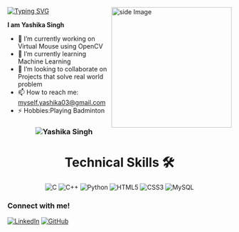 [![Typing SVG](https://readme-typing-svg.demolab.com?font=Fira+Code&pause=1000&color=4CF739&width=435&lines=Hey+peeps!!!;This+is+Yashika+Singh)](https://git.io/typing-svg)
<img src="https://i.giphy.com/media/v1.Y2lkPTc5MGI3NjExOXpjNndoOHliYjRrbTBrNGpycDg2bHp6czF3ZTB1OGp4NWJubzB0aCZlcD12MV9pbnRlcm5hbF9naWZfYnlfaWQmY3Q9cw/kje0rsDyVEMEzQLPol/giphy.gif" alt="side Image" align="right" width="270" height="auto" />

**I am Yashika Singh**


- 🔭 I’m currently working on Virtual Mouse using OpenCV
- 🌱 I’m currently learning Machine Learning
- 👯 I’m looking to collaborate on Projects that solve real world problem
- 📫 How to reach me: myself.yashika03@gmail.com
- ⚡ Hobbies:Playing Badminton
  <h3><p align="center"><img src="https://komarev.com/ghpvc/?username=Yashika-Singh03&label=Profile%20views&color=6805D3&style=flat" alt="Yashika Singh" /></p></h3>
 <div align="center"> 
<h1>Technical Skills 🛠</h1>

<p align="center"> 
<img alt="C" src="https://img.shields.io/badge/c-%2300599C.svg?&style=for-the-badge&logo=c&logoColor=white" />
<img alt="C++" src="https://img.shields.io/badge/c++-%2300599C.svg?&style=for-the-badge&logo=c%2B%2B&ogoColor=white" />
<img alt="Python" src="https://img.shields.io/badge/python-%2314354C.svg?style=for-the-badge&logo=python&logoColor=white"/>
<img alt="HTML5" src="https://img.shields.io/badge/html5-%23E34F26.svg?&style=for-the-badge&logo=html5&logoColor=white" />
<img alt="CSS3" src="https://img.shields.io/badge/css3-%231572B6.svg?&style=for-the-badge&logo=css3&logoColor=white" />
<img alt="MySQL" src="https://img.shields.io/badge/MySQL-00000F?style=for-the-badge&logo=mysql&logoColor=white" />
</p>
</div>

### Connect with me!
<div>
    <a href="https://www.linkedin.com/in/yashika-singh-784713229/"></a>
 <a href="https://www.linkedin.com/in/yashika-singh-784713229/" target="_blank"><img alt="LinkedIn" src="https://img.shields.io/badge/linkedin-%230077B5.svg?&style=for-the-badge&logo=linkedin&logoColor=white" /></a>
    <a href="https://github.com/Yashika-Singh03" target="_blank"><img alt="GitHub" src="https://img.shields.io/badge/GitHub-181717?style=for-the-badge&logo=github&logoColor=white" /></a>

 
</div>
